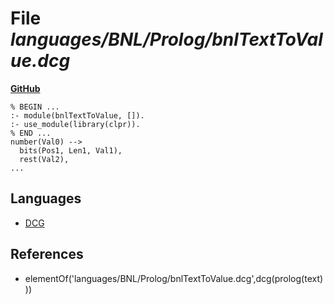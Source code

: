 # File _languages/BNL/Prolog/bnlTextToValue.dcg_
**[GitHub](https://github.com/softlang/yas/blob/master/languages/BNL/Prolog/bnlTextToValue.dcg)**
```
% BEGIN ...
:- module(bnlTextToValue, []).
:- use_module(library(clpr)).
% END ...
number(Val0) -->
  bits(Pos1, Len1, Val1),
  rest(Val2),
...
```

## Languages
* [DCG](../languages/DCG.md)

## References
* elementOf('languages/BNL/Prolog/bnlTextToValue.dcg',dcg(prolog(text)))
